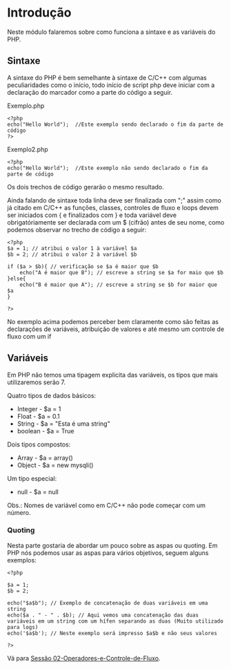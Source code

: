 # Introdução

Neste módulo falaremos sobre como funciona a sintaxe e as variáveis do PHP.

## Sintaxe

A sintaxe do PHP é bem semelhante à sintaxe de C/C++ com algumas peculiaridades como o início, todo início de script php deve iniciar com a declaração do marcador <?php e sendo opcional a declaração da marcação final do arquivo ?> como a parte do código a seguir.

Exemplo.php
```
<?php
echo("Hello World");  //Este exemplo sendo declarado o fim da parte de código 
?>
```

Exemplo2.php
```
<?php
echo("Hello World");  //Este exemplo não sendo declarado o fim da parte de código 

```

Os dois trechos de código gerarão o mesmo resultado.

Ainda falando de sintaxe toda linha deve ser finalizada com ";" assim como já citado em C/C++ as funções, classes, controles de fluxo e loops devem ser iniciados com { e finalizados com } e toda variável deve obrigatóriamente ser declarada com um $ (cifrão) antes de seu nome, como podemos observar no trecho de código a seguir:

```
<?php
$a = 1; // atribui o valor 1 à variável $a
$b = 2; // atribui o valor 2 à variável $b

if ($a > $b){ // verificação se $a é maior que $b
    echo("A é maior que B"); // escreve a string se $a for maio que $b
}else{
    echo("B é maior que A"); // escreve a string se $b for maior que $a
}

?>
```

No exemplo acima podemos perceber bem claramente como são feitas as declarações de variáveis, atribuição de valores e até mesmo um controle de fluxo com um if

## Variáveis

Em PHP não temos uma tipagem explicita das variáveis, os tipos que mais utilizaremos serão 7.

Quatro tipos de dados básicos:
- Integer - $a = 1
- Float - $a = 0.1
- String - $a = "Esta é uma string"
- boolean - $a = True

Dois tipos compostos:
- Array - $a = array()
- Object - $a = new mysqli()

Um tipo especial:
- null - $a = null

Obs.: Nomes de variável como em C/C++ não pode começar com um número.

### Quoting

Nesta parte gostaria de abordar um pouco sobre as aspas ou quoting. Em PHP nós podemos usar as aspas para vários objetivos, seguem alguns exemplos:

```
<?php

$a = 1;
$b = 2;

echo("$a$b"); // Exemplo de concatenação de duas variáveis em uma string
echo($a . " - " . $b); // Aqui vemos uma concatenação das duas variáveis em um string com um hífen separando as duas (Muito utilizado para logs)
echo('$a$b'); // Neste exemplo será impresso $a$b e não seus valores

?>

```

Vá para [Sessão 02-Operadores-e-Controle-de-Fluxo](../02-Operadores/README.md).